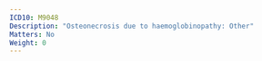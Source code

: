 ```yaml
---
ICD10: M9048
Description: "Osteonecrosis due to haemoglobinopathy: Other"
Matters: No
Weight: 0
---
```

